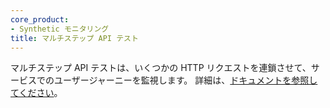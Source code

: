 ```yaml
---
core_product:
- Synthetic モニタリング
title: マルチステップ API テスト
---
```

マルチステップ API テストは、いくつかの HTTP リクエストを連鎖させて、サービスでのユーザージャーニーを監視します。
詳細は、<a href="/synthetics/multistep/?tab=requestoptions">ドキュメントを参照してください</a>。
